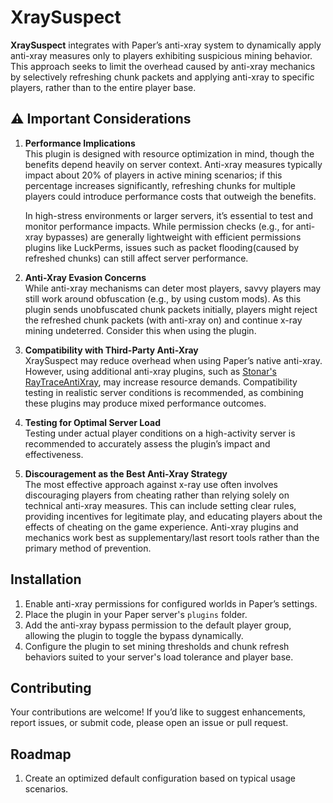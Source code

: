 # XraySuspect

**XraySuspect** integrates with Paper’s anti-xray system to dynamically apply anti-xray measures only to players exhibiting suspicious mining behavior. This approach seeks to limit the overhead caused by anti-xray mechanics by selectively refreshing chunk packets and applying anti-xray to specific players, rather than to the entire player base.

## ⚠️ Important Considerations

1. **Performance Implications**  
   This plugin is designed with resource optimization in mind, though the benefits depend heavily on server context. Anti-xray measures typically impact about 20% of players in active mining scenarios; if this percentage increases significantly, refreshing chunks for multiple players could introduce performance costs that outweigh the benefits.

   In high-stress environments or larger servers, it’s essential to test and monitor performance impacts. While permission checks (e.g., for anti-xray bypasses) are generally lightweight with efficient permissions plugins like LuckPerms, issues such as packet flooding(caused by refreshed chunks) can still affect server performance.

2. **Anti-Xray Evasion Concerns**  
   While anti-xray mechanisms can deter most players, savvy players may still work around obfuscation (e.g., by using custom mods). As this plugin sends unobfuscated chunk packets initially, players might reject the refreshed chunk packets (with anti-xray on) and continue x-ray mining undeterred. Consider this when using the plugin.

3. **Compatibility with Third-Party Anti-Xray**  
   XraySuspect may reduce overhead when using Paper’s native anti-xray. However, using additional anti-xray plugins, such as [Stonar's RayTraceAntiXray](https://github.com/stonar96/RayTraceAntiXray), may increase resource demands. Compatibility testing in realistic server conditions is recommended, as combining these plugins may produce mixed performance outcomes.

4. **Testing for Optimal Server Load**  
   Testing under actual player conditions on a high-activity server is recommended to accurately assess the plugin’s impact and effectiveness.

5. **Discouragement as the Best Anti-Xray Strategy**  
   The most effective approach against x-ray use often involves discouraging players from cheating rather than relying solely on technical anti-xray measures. This can include setting clear rules, providing incentives for legitimate play, and educating players about the effects of cheating on the game experience. Anti-xray plugins and mechanics work best as supplementary/last resort tools rather than the primary method of prevention.

## Installation

1. Enable anti-xray permissions for configured worlds in Paper’s settings.
2. Place the plugin in your Paper server's `plugins` folder.
3. Add the anti-xray bypass permission to the default player group, allowing the plugin to toggle the bypass dynamically.
4. Configure the plugin to set mining thresholds and chunk refresh behaviors suited to your server's load tolerance and player base.

## Contributing

Your contributions are welcome! If you’d like to suggest enhancements, report issues, or submit code, please open an issue or pull request.

## Roadmap

1. Create an optimized default configuration based on typical usage scenarios.
